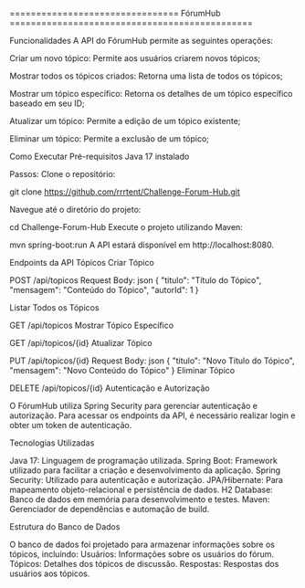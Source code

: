 ================================  FórumHub ==============================================

Funcionalidades
A API do FórumHub permite as seguintes operações:

Criar um novo tópico: Permite aos usuários criarem novos tópicos;

Mostrar todos os tópicos criados: Retorna uma lista de todos os tópicos;

Mostrar um tópico específico: Retorna os detalhes de um tópico específico baseado em seu ID;

Atualizar um tópico: Permite a edição de um tópico existente;

Eliminar um tópico: Permite a exclusão de um tópico;


Como Executar
Pré-requisitos
Java 17 instalado

Passos:
Clone o repositório:


git clone https://github.com/rrrtent/Challenge-Forum-Hub.git

Navegue até o diretório do projeto:

cd Challenge-Forum-Hub
Execute o projeto utilizando Maven:

mvn spring-boot:run
A API estará disponível em http://localhost:8080.

Endpoints da API
Tópicos
Criar Tópico

POST /api/topicos
Request Body:
json
{
  "titulo": "Título do Tópico",
  "mensagem": "Conteúdo do Tópico",
  "autorId": 1
}

Listar Todos os Tópicos

GET /api/topicos
Mostrar Tópico Específico

GET /api/topicos/{id}
Atualizar Tópico

PUT /api/topicos/{id}
Request Body:
json
{
  "titulo": "Novo Título do Tópico",
  "mensagem": "Novo Conteúdo do Tópico"
}
Eliminar Tópico

DELETE /api/topicos/{id}
Autenticação e Autorização

O FórumHub utiliza Spring Security para gerenciar autenticação e autorização. Para acessar os endpoints da API, é necessário realizar login e obter um token de autenticação.

Tecnologias Utilizadas

Java 17: Linguagem de programação utilizada.
Spring Boot: Framework utilizado para facilitar a criação e desenvolvimento da aplicação.
Spring Security: Utilizado para autenticação e autorização.
JPA/Hibernate: Para mapeamento objeto-relacional e persistência de dados.
H2 Database: Banco de dados em memória para desenvolvimento e testes.
Maven: Gerenciador de dependências e automação de build.


Estrutura do Banco de Dados

O banco de dados foi projetado para armazenar informações sobre os tópicos, incluindo:
Usuários: Informações sobre os usuários do fórum.
Tópicos: Detalhes dos tópicos de discussão.
Respostas: Respostas dos usuários aos tópicos.
